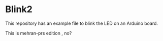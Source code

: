 # Blink2

This repository has an example file to blink the LED on an Arduino board.


This is mehran-prs edition , no?